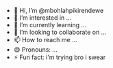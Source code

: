 - 👋 Hi, I’m @mbohlahpikirendewe
- 👀 I’m interested in ...
- 🌱 I’m currently learning ...
- 💞️ I’m looking to collaborate on ...
- 📫 How to reach me ...
- 😄 Pronouns: ...
- ⚡ Fun fact: i'm trying bro i swear

<!---
mbohlahpikirendewe/mbohlahpikirendewe is a ✨ special ✨ repository because its `README.md` (this file) appears on your GitHub profile.
You can click the Preview link to take a look at your changes.
--->

